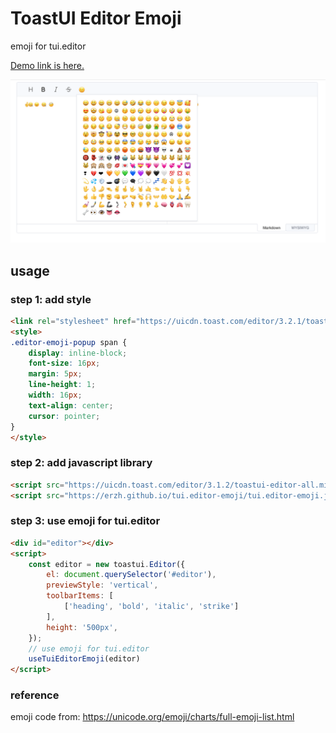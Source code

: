 # ToastUI Editor Emoji

emoji for tui.editor

[Demo link is here.](https://erzh.github.io/tui.editor-emoji/demo.html)

![screenshot](screenshot.png)

## usage
### step 1: add style
```html
<link rel="stylesheet" href="https://uicdn.toast.com/editor/3.2.1/toastui-editor.css" />
<style>
.editor-emoji-popup span {
    display: inline-block;
    font-size: 16px;
    margin: 5px;
    line-height: 1;
    width: 16px;
    text-align: center;
    cursor: pointer;
}
</style>
```

### step 2: add javascript library
```html
<script src="https://uicdn.toast.com/editor/3.1.2/toastui-editor-all.min.js"></script>
<script src="https://erzh.github.io/tui.editor-emoji/tui.editor-emoji.js"></script>
```

### step 3: use emoji for tui.editor

```html
<div id="editor"></div>
<script>
    const editor = new toastui.Editor({
        el: document.querySelector('#editor'),
        previewStyle: 'vertical',
        toolbarItems: [
            ['heading', 'bold', 'italic', 'strike']
        ],
        height: '500px',
    });
    // use emoji for tui.editor
    useTuiEditorEmoji(editor)
</script>
```

### reference
emoji code from: https://unicode.org/emoji/charts/full-emoji-list.html

[https://erzh.github.io/tui.editor-emoji/]: https://erzh.github.io/tui.editor-emoji/
